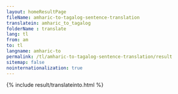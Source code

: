 ```yaml
---
layout: homeResultPage
fileName: amharic-to-tagalog-sentence-translation
translatein: amharic_to_tagalog
folderName : translate
lang: tl
from: am
to: tl
langname: amharic-to
permalink: /tl/amharic-to-tagalog-sentence-translation/result
sitemap: false
nointernationalization: true
---
```

{% include result/translateinto.html %}

<script src="/js/result/translation.js" data-foldername="{{page.folderName}}" data-lang="{{page.lang}}"></script>
